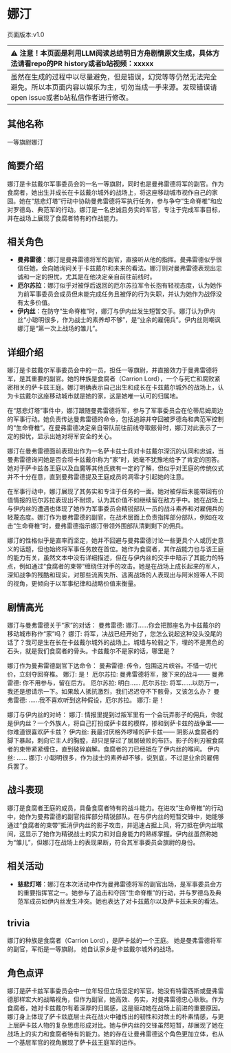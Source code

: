 # 娜汀
页面版本:v1.0
 

| :warning: 注意！本页面是利用LLM阅读总结明日方舟剧情原文生成，具体方法请看repo的PR history或者b站视频：xxxxx           |
|:----------------------------|
| 虽然在生成的过程中以尽量避免，但是错误，幻觉等等仍然无法完全避免。所以本页面内容以娱乐为主，切勿当成一手来源。发现错误请open issue或者b站私信作者进行修改。|



## 其他名称
一等旗尉娜汀
## 简要介绍
娜汀是卡兹戴尔军事委员会的一名一等旗尉，同时也是曼弗雷德将军的副官。作为食腐者，她出生并成长在卡兹戴尔城外的战场上，将这座移动城市视作自己的家园。她在“慈悲灯塔”行动中协助曼弗雷德将军执行任务，参与争夺“生命脊椎”和应对罗德岛、典范军的行动。娜汀是一名忠诚且务实的军官，专注于完成军事目标，并在战场上展现了食腐者特有的作战能力。
## 相关角色
-   **曼弗雷德**：娜汀是曼弗雷德将军的副官，直接听从他的指挥。曼弗雷德似乎很信任她，会向她询问关于卡兹戴尔和未来的看法。娜汀则对曼弗雷德表现出忠诚和一定的担忧，尤其是在他决定亲自前往前线时。
-   **厄尔苏拉**：娜汀似乎对被俘后返回的厄尔苏拉军令长抱有轻视态度，认为她作为前军事委员会成员但未能完成任务且被俘的行为失职，并认为她作为战俘没有太多价值。
-   **伊内丝**：在防守“生命脊椎”时，娜汀与伊内丝发生短暂交手。娜汀认为伊内丝“小聪明很多，作为战士的素养却不够”，是“业余的雇佣兵”。伊内丝则嘲讽娜汀是“第一次上战场的雏儿”。
## 详细介绍
娜汀是卡兹戴尔军事委员会中的一员，担任一等旗尉，并直接效力于曼弗雷德将军，是其重要的副官。她的种族是食腐者（Carrion Lord），一个与死亡和腐败紧密相关的萨卡兹王庭。娜汀明确表示自己出生和成长在卡兹戴尔城外的战场上，认为卡兹戴尔这座移动城市就是她的家，这是她唯一认可的归属地。

在“慈悲灯塔”事件中，娜汀跟随曼弗雷德将军，参与了军事委员会在伦蒂尼姆周边的军事行动。她负责传达曼弗雷德的命令，包括追踪并夺回被罗德岛和典范军控制的“生命脊椎”。在曼弗雷德决定亲自带队前往前线夺取骸骨时，娜汀对此表示了一定的担忧，显示出她对将军安全的关心。

娜汀在曼弗雷德面前表现出作为一名萨卡兹士兵对卡兹戴尔深沉的认同和忠诚，当曼弗雷德询问她是否会将卡兹戴尔称为“家”时，她毫不犹豫地给予了肯定的回答。她对于萨卡兹各王庭以及血魔等其他氏族有一定的了解，但似乎对王庭的传统仪式并不十分在意，直到曼弗雷德提及王庭成员的凋零才引起她的注意。

在军事行动中，娜汀展现了其务实和专注于任务的一面。她对被俘后未能带回有价值情报的厄尔苏拉表现出不耐烦，认为其价值不如继续留在敌方手中。她在战场上与伊内丝的遭遇也体现了她作为军事委员会精锐部队一员的战斗素养和对雇佣兵的轻蔑态度。娜汀作为曼弗雷德的副官，在战术层面上负责指挥部分部队，例如在攻击“生命脊椎”时，曼弗雷德指示娜汀带领外围部队清剿剩下的佣兵。

娜汀的性格似乎是直率而坚定，她并不回避与曼弗雷德讨论一些更具个人或历史意义的话题，但也始终将军事任务放在首位。她作为食腐者，其作战能力也与该王庭的能力有关，虽然文本中没有详细描述，但在与伊内丝的交手中暗示了其能力的特点，例如通过“食腐者的束带”缠绕住对手的攻击。她是在战场上成长起来的军人，深知战争的残酷和现实，对那些流离失所、逃离战场的人表现出与阿米娅等人不同的视角，更倾向于以军事纪律和战略价值来衡量。
## 剧情高光
娜汀与曼弗雷德关于“家”的对话：
曼弗雷德: 娜汀......你会把那座名为卡兹戴尔的移动城市称作“家”吗？
娜汀: 将军，决战已经开始了，您怎么说起这种没头没尾的话了？我可是生在长在卡兹戴尔城外的战场上。城墙与轮毂之下，埋的不是黑色的石头，就是我们食腐者的骨头。卡兹戴尔不是家的话，哪里是？

娜汀作为曼弗雷德副官下达命令：
曼弗雷德: 传令，包围这片峡谷。不惜一切代价，立刻夺回脊椎。
娜汀: 是！
厄尔苏拉: 曼弗雷德将军，接下来的战斗——
曼弗雷德: 你不用参与，留在后方。
厄尔苏拉: 明白......
厄尔苏拉: 将军......以防万一，我还是想请示一下。如果敌人抵抗激烈，我们迟迟夺不下骸骨，又该怎么办？
曼弗雷德: ......我不喜欢听到这种假设，厄尔苏拉。
娜汀: 是！

娜汀与伊内丝的对峙：
娜汀: 情报里提到过叛军里有一个会玩弄影子的佣兵，你就是伊内丝？一个外族人，将自己打扮成萨卡兹的模样，掺和到萨卡兹的战争里——你难道很喜欢萨卡兹？
伊内丝: 我最讨厌格外啰嗦的萨卡兹——
阴影从食腐者的脚下暴起，刺向它主人的胸膛，却只是穿过了层层破败的布匹。影子的利刃被食腐者的束带紧紧缠住，直到破碎崩解。食腐者的刀已经抵在了伊内丝的喉间。
伊内丝: ......
娜汀: 小聪明很多，作为战士的素养却不够，说到底，不过是业余的雇佣兵罢了。
## 战斗表现
娜汀是食腐者王庭的成员，具备食腐者特有的战斗能力。在进攻“生命脊椎”的行动中，她作为曼弗雷德的副官指挥部分精锐部队。在与伊内丝的短暂交锋中，她能够通过“食腐者的束带”抵消伊内丝的影子攻击，并迅速占据上风，将刀抵在伊内丝喉间，这显示了她作为精锐战士的实力和对自身能力的熟练掌握。伊内丝虽然称她为“雏儿”，但娜汀在战场上的表现果断，符合其军事委员会旗尉的身份。
## 相关活动
-   **慈悲灯塔**：娜汀在本次活动中作为曼弗雷德将军的副官出场，是军事委员会方的重要指挥官之一。她参与了追击和夺回“生命脊椎”的行动，并与罗德岛及典范军成员如伊内丝发生冲突。她也表达了对卡兹戴尔以及萨卡兹未来的看法。
## trivia
娜汀的种族是食腐者（Carrion Lord），是萨卡兹的一个王庭。
她是曼弗雷德将军的副官，军衔是一等旗尉。
她自认家乡是卡兹戴尔城外的战场。
## 角色点评
娜汀是萨卡兹军事委员会中一位年轻但立场坚定的军官。她没有特雷西斯或曼弗雷德那样宏大的战略视角，但作为副官，她高效、务实，对曼弗雷德忠心耿耿。作为食腐者，她对卡兹戴尔有着深厚的归属感，这是驱动她在战场上前进的重要原因。娜汀身上体现了萨卡兹底层士兵在战火中锤炼出的韧性和对故土的朴素情感，与更上层萨卡兹人物的复杂思虑形成对比。她与伊内丝的交锋虽然短暂，却展现了她在战场上的实力和食腐者特有的能力。她的存在让曼弗雷德这个角色更加立体，也从一个基层军官的视角展现了萨卡兹王庭军的运作。